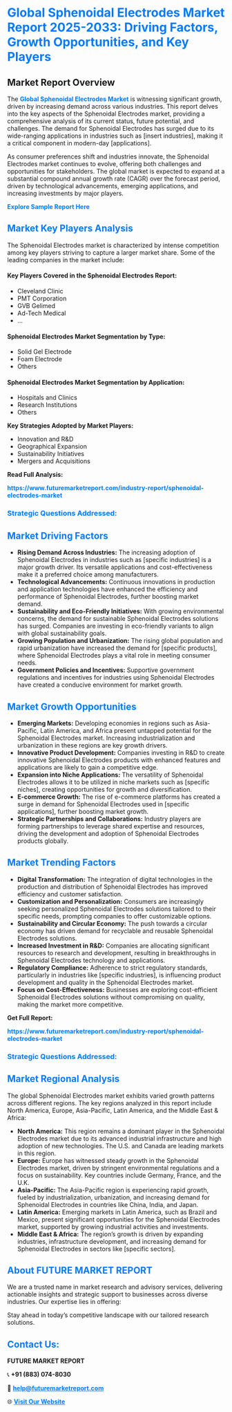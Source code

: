 <h1 style="color: #007BFF;">Global Sphenoidal Electrodes Market Report 2025-2033: Driving Factors, Growth Opportunities, and Key Players</h1>

<section id="overview">
<h2>Market Report Overview</h2>
<p>The <a href="https://www.futuremarketreport.com/industry-report/sphenoidal-electrodes-market" style="color: #007BFF; text-decoration: none;"><strong>Global Sphenoidal Electrodes Market</strong></a> is witnessing significant growth, driven by increasing demand across various industries. This report delves into the key aspects of the Sphenoidal Electrodes market, providing a comprehensive analysis of its current status, future potential, and challenges. The demand for Sphenoidal Electrodes has surged due to its wide-ranging applications in industries such as [insert industries], making it a critical component in modern-day [applications].</p>
<p>As consumer preferences shift and industries innovate, the Sphenoidal Electrodes market continues to evolve, offering both challenges and opportunities for stakeholders. The global market is expected to expand at a substantial compound annual growth rate (CAGR) over the forecast period, driven by technological advancements, emerging applications, and increasing investments by major players.</p>
</section>

<section id="overview">
<p><a href="https://www.futuremarketreport.com/request-sample/reportId=101835" style="color: #007BFF; text-decoration: none;"><strong>Explore Sample Report Here</strong></a></p>
</section>

<section id="key-players">
<h2 style="color: #007BFF;">Market Key Players Analysis</h2>
<p>The Sphenoidal Electrodes market is characterized by intense competition among key players striving to capture a larger market share. Some of the leading companies in the market include:</p>
<h4>Key Players Covered in the Sphenoidal Electrodes Report:</h4>
<ul><li>Cleveland Clinic</li><li>PMT Corporation</li><li>GVB Gelimed</li><li>Ad-Tech Medical</li><li>...</li></ul>
<h4>Sphenoidal Electrodes Market Segmentation by Type:</h4>
<ul><li>Solid Gel Electrode</li><li>Foam Electrode</li><li>Others</li></ul>

<h4>Sphenoidal Electrodes Market Segmentation by Application:</h4>
<ul><li>Hospitals and Clinics</li><li>Research Institutions</li><li>Others</li></ul>
<p><strong>Key Strategies Adopted by Market Players:</strong></p>
<ul>
<li>Innovation and R&D</li>
<li>Geographical Expansion</li>
<li>Sustainability Initiatives</li>
<li>Mergers and Acquisitions</li>
</ul>
</section>

<section>
<p><strong>Read Full Analysis: </strong></p><a href="https://www.futuremarketreport.com/industry-report/sphenoidal-electrodes-market" style="color: #007BFF; text-decoration: none;"><strong>https://www.futuremarketreport.com/industry-report/sphenoidal-electrodes-market</strong></a>
<h3 style="color: #007BFF;">Strategic Questions Addressed:</h3>
</section>

<section id="driving-factors">
<h2 style="color: #007BFF;">Market Driving Factors</h2>
<ul>
<li><strong>Rising Demand Across Industries:</strong> The increasing adoption of Sphenoidal Electrodes in industries such as [specific industries] is a major growth driver. Its versatile applications and cost-effectiveness make it a preferred choice among manufacturers.</li>
<li><strong>Technological Advancements:</strong> Continuous innovations in production and application technologies have enhanced the efficiency and performance of Sphenoidal Electrodes, further boosting market demand.</li>
<li><strong>Sustainability and Eco-Friendly Initiatives:</strong> With growing environmental concerns, the demand for sustainable Sphenoidal Electrodes solutions has surged. Companies are investing in eco-friendly variants to align with global sustainability goals.</li>
<li><strong>Growing Population and Urbanization:</strong> The rising global population and rapid urbanization have increased the demand for [specific products], where Sphenoidal Electrodes plays a vital role in meeting consumer needs.</li>
<li><strong>Government Policies and Incentives:</strong> Supportive government regulations and incentives for industries using Sphenoidal Electrodes have created a conducive environment for market growth.</li>
</ul>
</section>

<section id="growth-opportunities">
<h2 style="color: #007BFF;">Market Growth Opportunities</h2>
<ul>
<li><strong>Emerging Markets:</strong> Developing economies in regions such as Asia-Pacific, Latin America, and Africa present untapped potential for the Sphenoidal Electrodes market. Increasing industrialization and urbanization in these regions are key growth drivers.</li>
<li><strong>Innovative Product Development:</strong> Companies investing in R&D to create innovative Sphenoidal Electrodes products with enhanced features and applications are likely to gain a competitive edge.</li>
<li><strong>Expansion into Niche Applications:</strong> The versatility of Sphenoidal Electrodes allows it to be utilized in niche markets such as [specific niches], creating opportunities for growth and diversification.</li>
<li><strong>E-commerce Growth:</strong> The rise of e-commerce platforms has created a surge in demand for Sphenoidal Electrodes used in [specific applications], further boosting market growth.</li>
<li><strong>Strategic Partnerships and Collaborations:</strong> Industry players are forming partnerships to leverage shared expertise and resources, driving the development and adoption of Sphenoidal Electrodes products globally.</li>
</ul>
</section>

<section id="trending-factors">
<h2 style="color: #007BFF;">Market Trending Factors</h2>
<ul>
<li><strong>Digital Transformation:</strong> The integration of digital technologies in the production and distribution of Sphenoidal Electrodes has improved efficiency and customer satisfaction.</li>
<li><strong>Customization and Personalization:</strong> Consumers are increasingly seeking personalized Sphenoidal Electrodes solutions tailored to their specific needs, prompting companies to offer customizable options.</li>
<li><strong>Sustainability and Circular Economy:</strong> The push towards a circular economy has driven demand for recyclable and reusable Sphenoidal Electrodes solutions.</li>
<li><strong>Increased Investment in R&D:</strong> Companies are allocating significant resources to research and development, resulting in breakthroughs in Sphenoidal Electrodes technology and applications.</li>
<li><strong>Regulatory Compliance:</strong> Adherence to strict regulatory standards, particularly in industries like [specific industries], is influencing product development and quality in the Sphenoidal Electrodes market.</li>
<li><strong>Focus on Cost-Effectiveness:</strong> Businesses are exploring cost-efficient Sphenoidal Electrodes solutions without compromising on quality, making the market more competitive.</li>
</ul>
</section>

<section>
<p><strong>Get Full Report: </strong></p><a href="https://www.futuremarketreport.com/industry-report/sphenoidal-electrodes-market" style="color: #007BFF; text-decoration: none;"><strong>https://www.futuremarketreport.com/industry-report/sphenoidal-electrodes-market</strong></a>
<h3 style="color: #007BFF;">Strategic Questions Addressed:</h3>
</section>


<section id="regional-analysis">
<h2 style="color: #007BFF;">Market Regional Analysis</h2>
<p>The global Sphenoidal Electrodes market exhibits varied growth patterns across different regions. The key regions analyzed in this report include North America, Europe, Asia-Pacific, Latin America, and the Middle East & Africa:</p>
<ul>
<li><strong>North America:</strong> This region remains a dominant player in the Sphenoidal Electrodes market due to its advanced industrial infrastructure and high adoption of new technologies. The U.S. and Canada are leading markets in this region.</li>
<li><strong>Europe:</strong> Europe has witnessed steady growth in the Sphenoidal Electrodes market, driven by stringent environmental regulations and a focus on sustainability. Key countries include Germany, France, and the U.K.</li>
<li><strong>Asia-Pacific:</strong> The Asia-Pacific region is experiencing rapid growth, fueled by industrialization, urbanization, and increasing demand for Sphenoidal Electrodes in countries like China, India, and Japan.</li>
<li><strong>Latin America:</strong> Emerging markets in Latin America, such as Brazil and Mexico, present significant opportunities for the Sphenoidal Electrodes market, supported by growing industrial activities and investments.</li>
<li><strong>Middle East & Africa:</strong> The region’s growth is driven by expanding industries, infrastructure development, and increasing demand for Sphenoidal Electrodes in sectors like [specific sectors].</li>
</ul>
</section>

<footer>
<h2 style="color: #007BFF;">About FUTURE MARKET REPORT</h2>
<p>We are a trusted name in market research and advisory services, delivering actionable insights and strategic support to businesses across diverse industries. Our expertise lies in offering:</p>

<p>Stay ahead in today’s competitive landscape with our tailored research solutions.</p>

<h2 style="color: #007BFF;">Contact Us:</h2>
<p><strong>FUTURE MARKET REPORT</strong></p>
<p>📞 <strong>+91 (883) 074-8030</strong></p>
<p>📧 <strong><a href="mailto:help@futuremarketreport.com" style="color: #007BFF;">help@futuremarketreport.com</a></strong></p>
<p>🌐 <strong><a href="https://www.futuremarketreport.com/" style="color: #007BFF;">Visit Our Website</a></strong></p>
</footer>